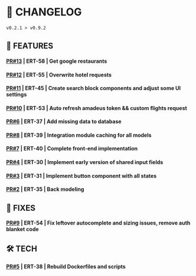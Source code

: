 # 📎 CHANGELOG

```
v0.2.1 > v0.9.2
```

## 🚀 FEATURES

#### **[PR#13](https://github.com/FroggEater/800tweb-18/pull/13) | ERT-58 | Get google restaurants**

#### **[PR#12](https://github.com/FroggEater/800tweb-18/pull/12) | ERT-55 | Overwrite hotel requests**

#### **[PR#11](https://github.com/FroggEater/800tweb-18/pull/11) | ERT-45 | Create search block components and adjust some UI settings**

#### **[PR#10](https://github.com/FroggEater/800tweb-18/pull/10) | ERT-53 | Auto refresh amadeus token && custom flights request**

#### **[PR#6](https://github.com/FroggEater/800tweb-18/pull/6) | ERT-37 | Add missing data to database**

#### **[PR#8](https://github.com/FroggEater/800tweb-18/pull/8) | ERT-39 | Integration module caching for all models**

#### **[PR#7](https://github.com/FroggEater/800tweb-18/pull/7) | ERT-40 | Complete front-end implementation**

#### **[PR#4](https://github.com/FroggEater/800tweb-18/pull/4) | ERT-30 | Implement early version of shared input fields**

#### **[PR#3](https://github.com/FroggEater/800tweb-18/pull/3) | ERT-31 | Implement button component with all states**

#### **[PR#2](https://github.com/FroggEater/800tweb-18/pull/2) | ERT-35 | Back modeling**


## 🐛 FIXES

#### **[PR#9](https://github.com/FroggEater/800tweb-18/pull/9) | ERT-54 | Fix leftover autocomplete and sizing issues, remove auth blanket code**


## 🛠️ TECH

#### **[PR#5](https://github.com/FroggEater/800tweb-18/pull/5) | ERT-38 | Rebuild Dockerfiles and scripts**



